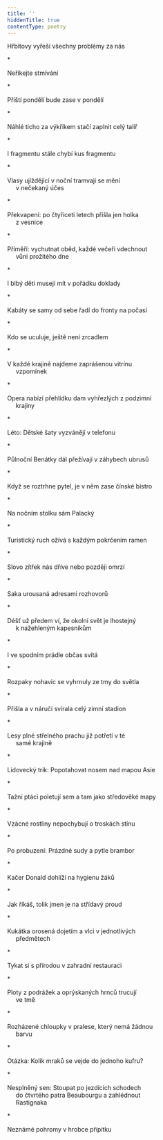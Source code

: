 ```yaml
---
title: ''
hiddenTitle: true
contentType: poetry
---
```


<section>

Hřbitovy vyřeší všechny problémy za nás

</section>

<section>

\*

Neříkejte stmívání

</section>

<section>

\*

Příští pondělí bude zase v pondělí

</section>

<section>

\*

Náhlé ticho za výkřikem stačí zaplnit celý talíř

</section>

<section>

\*

I fragmentu stále chybí kus fragmentu

</section>

<section>

\*

Vlasy ujíždějící v noční tramvaji se mění  
     v nečekaný účes

</section>

<section>

\*

Překvapení: po čtyřiceti letech přišla jen holka  
     z vesnice

</section>

<section>

\*

Příměří: vychutnat oběd, každé večeři vdechnout  
     vůni prožitého dne

</section>

<section>

\*

I blbý děti musejí mít v pořádku doklady

</section>

<section>

\*

Kabáty se samy od sebe řadí do fronty na počasí

</section>

<section>

\*

Kdo se uculuje, ještě není zrcadlem

</section>

<section>

\*

V každé krajině najdeme zaprášenou vitrínu  
     vzpomínek

</section>

<section>

\*

Opera nabízí přehlídku dam vyhřezlých z podzimní  
     krajiny

</section>

<section>

\*

Léto: Dětské šaty vyzvánějí v telefonu

</section>

<section>

\*

Půlnoční Benátky dál přežívají v záhybech ubrusů

</section>

<section>

\*

Když se roztrhne pytel, je v něm zase čínské bistro

</section>

<section>

\*

Na nočním stolku sám Palacký

</section>

<section>

\*

Turistický ruch ožívá s každým pokrčením ramen

</section>

<section>

\*

Slovo zítřek nás dříve nebo později omrzí

</section>

<section>

\*

Saka urousaná adresami rozhovorů

</section>

<section>

\*

Déšť už předem ví, že okolní svět je lhostejný  
     k nažehleným kapesníkům

</section>

<section>

\*

I ve spodním prádle občas svítá

</section>

<section>

\*

Rozpaky nohavic se vyhrnuly ze tmy do světla

</section>

<section>

\*

Přišla a v náručí svírala celý zimní stadion

</section>

<section>

\*

Lesy plné střelného prachu již potřetí v té  
     samé krajině

</section>

<section>

\*

Lidovecký trik: Popotahovat nosem nad mapou Asie

</section>

<section>

\*

Tažní ptáci poletují sem a tam jako středověké mapy

</section>

<section>

\*

Vzácné rostliny nepochybují o troskách stínu

</section>

<section>

\*

Po probuzení: Prázdné sudy a pytle brambor

</section>

<section>

\*

Kačer Donald dohlíží na hygienu žáků

</section>

<section>

\*

Jak říkáš, tolik jmen je na střídavý proud

</section>

<section>

\*

Kukátka orosená dojetím a vlci v jednotlivých  
     předmětech

</section>

<section>

\*

Tykat si s přírodou v zahradní restauraci

</section>

<section>

\*

Ploty z podrážek a oprýskaných hrnců trucují  
     ve tmě

</section>

<section>

\*

Rozházené chloupky v pralese, který nemá žádnou  
     barvu

</section>

<section>

\*

Otázka: Kolik mraků se vejde do jednoho kufru?

</section>

<section>

\*

Nesplněný sen: Stoupat po jezdících schodech  
     do čtvrtého patra Beaubourgu a zahlédnout  
     Rastignaka

</section>

<section>

\*

Neznámé pohromy v hrobce přípitku

</section>
